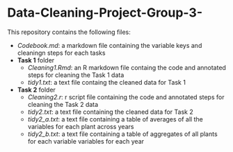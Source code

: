 # Data-Cleaning-Project-Group-3-

This repository contains the following files:
- *Codebook.md*: a markdown file containing the variable keys and cleaningn steps for each tasks
- **Task 1** folder
  - *Cleaning1.Rmd*: an R markdown file containg the code and annotated steps for cleaning the Task 1 data
  - *tidy1.txt*: a text file containg the cleaned data for Task 1
- **Task 2** folder 
  - *Cleaning2.r*: r script file containing the code and annotated steps for cleaning the Task 2 data
  - *tidy2.txt*: a text file containing the cleaned data for Task 2
  - *tidy2_a.txt*: a text file containing a table of averages of all the variables for each plant across years
  - *tidy2_b.txt*: a text file containing a table of aggregates of all plants for each variable variables for each year
